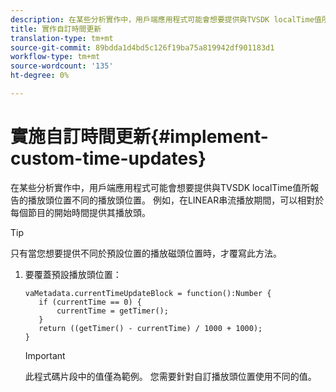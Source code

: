```yaml
---
description: 在某些分析實作中，用戶端應用程式可能會想要提供與TVSDK localTime值所報告的播放頭位置不同的播放頭位置。 例如，在LINEAR串流播放期間，可以相對於每個節目的開始時間提供其播放頭。
title: 實作自訂時間更新
translation-type: tm+mt
source-git-commit: 89bdda1d4bd5c126f19ba75a819942df901183d1
workflow-type: tm+mt
source-wordcount: '135'
ht-degree: 0%

---
```



# 實施自訂時間更新{#implement-custom-time-updates}

在某些分析實作中，用戶端應用程式可能會想要提供與TVSDK localTime值所報告的播放頭位置不同的播放頭位置。 例如，在LINEAR串流播放期間，可以相對於每個節目的開始時間提供其播放頭。

>[!TIP]
>
>只有當您想要提供不同於預設位置的播放磁頭位置時，才覆寫此方法。

1. 要覆蓋預設播放頭位置：

   ```
   vaMetadata.currentTimeUpdateBlock = function():Number { 
      if (currentTime == 0) { 
          currentTime = getTimer(); 
      } 
      return ((getTimer() - currentTime) / 1000 + 1000); 
   }
   ```

   >[!IMPORTANT]
   >
   >此程式碼片段中的值僅為範例。 您需要針對自訂播放頭位置使用不同的值。

